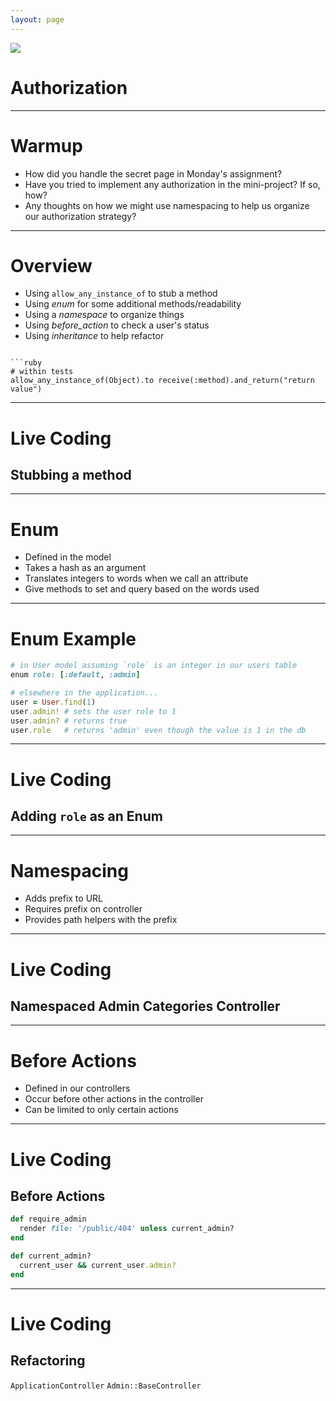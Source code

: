```yaml
---
layout: page
---
```


![](pass.gif)

# Authorization

---

# Warmup

* How did you handle the secret page in Monday's assignment?
* Have you tried to implement any authorization in the mini-project? If so, how?
* Any thoughts on how we might use namespacing to help us organize our authorization strategy?

---

# Overview

* Using `allow_any_instance_of` to stub a method
* Using *enum* for some additional methods/readability
* Using a *namespace* to organize things
* Using *before_action* to check a user's status
* Using *inheritance* to help refactor

```

```ruby
# within tests
allow_any_instance_of(Object).to receive(:method).and_return("return value")
```

---

# Live Coding
## Stubbing a method

---

# Enum

* Defined in the model
* Takes a hash as an argument
* Translates integers to words when we call an attribute
* Give methods to set and query based on the words used

---

# Enum Example

```ruby
# in User model assuming `role` is an integer in our users table
enum role: [:default, :admin]

# elsewhere in the application...
user = User.find(1)
user.admin! # sets the user role to 1
user.admin? # returns true
user.role   # returns 'admin' even though the value is 1 in the db
```

---

# Live Coding
## Adding `role` as an Enum

---

# Namespacing

* Adds prefix to URL
* Requires prefix on controller
* Provides path helpers with the prefix

---

# Live Coding
## Namespaced Admin Categories Controller

---

# Before Actions

* Defined in our controllers
* Occur before other actions in the controller
* Can be limited to only certain actions

---

# Live Coding
## Before Actions

```ruby
def require_admin
  render file: '/public/404' unless current_admin?
end

def current_admin?
  current_user && current_user.admin?
end
```
---

# Live Coding
## Refactoring

`ApplicationController`
`Admin::BaseController`
